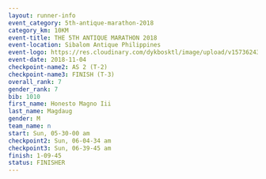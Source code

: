 ```yaml
---
layout: runner-info 
event_category: 5th-antique-marathon-2018 
category_km: 10KM 
event-title: THE 5TH ANTIQUE MARATHON 2018 
event-location: Sibalom Antique Philippines 
event-logo: https://res.cloudinary.com/dykbosktl/image/upload/v1573624328/Logo/5th-Antique-Marathon-2018-Teaser_yficzt.jpg 
event-date: 2018-11-04 
checkpoint-name2: AS 2 (T-2) 
checkpoint-name3: FINISH (T-3) 
overall_rank: 7
gender_rank: 7
bib: 1010
first_name: Honesto Magno Iii
last_name: Magdaug
gender: M
team_name: n
start: Sun, 05-30-00 am
checkpoint2: Sun, 06-04-34 am
checkpoint3: Sun, 06-39-45 am
finish: 1-09-45
status: FINISHER
---
```

